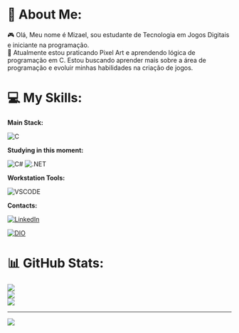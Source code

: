 # 💫 About Me:
🎮 Olá, Meu nome é Mizael, sou estudante de Tecnologia em Jogos Digitais e iniciante na programação.<br>🌱 Atualmente estou praticando Pixel Art e aprendendo lógica de programação em C. Estou buscando aprender mais sobre a área de programação e evoluir minhas habilidades na criação de jogos.

# 💻 My Skills:
**Main Stack:**

![C](https://img.shields.io/badge/c-%2300599C.svg?style=for-the-badge&logo=c&logoColor=white)

**Studying in this moment:**

![C#](https://img.shields.io/badge/C%23-239120?style=for-the-badge&logo=csharp&logoColor=white) ![.NET](https://img.shields.io/badge/.NET-512BD4?style=for-the-badge&logo=dotnet&logoColor=white)

**Workstation Tools:**

![VSCODE](https://img.shields.io/badge/VSCode-0078D4?style=for-the-badge&logo=visual%20studio%20code&logoColor=white)

**Contacts:**

[![LinkedIn](https://img.shields.io/badge/LinkedIn-0077B5?style=for-the-badge&logo=linkedin&logoColor=white)](https://www.linkedin.com/in/mizael-alex-9036b7254/)

[![DIO](https://img.shields.io/badge/DIO-1BB175?style=flat-square)](https://www.dio.me/users/mizael_alex027)


# 📊 GitHub Stats:
![](https://github-readme-stats.vercel.app/api?username=MizaelAlex&theme=radical&hide_border=false&include_all_commits=false&count_private=false)<br/>
![](https://github-readme-streak-stats.herokuapp.com/?user=MizaelAlex&theme=radical&hide_border=false)<br/>
![](https://github-readme-stats.vercel.app/api/top-langs/?username=MizaelAlex&theme=radical&hide_border=false&include_all_commits=false&count_private=false&layout=compact)

---
[![](https://visitcount.itsvg.in/api?id=MizaelAlex&icon=0&color=0)](https://visitcount.itsvg.in)

<!-- Proudly created with GPRM ( https://gprm.itsvg.in ) -->
